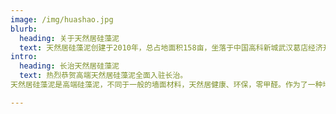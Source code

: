 ```yaml
---
image: /img/huashao.jpg
blurb:
  heading: 关于天然居硅藻泥
  text: 天然居硅藻泥创建于2010年，总占地面积158亩，坐落于中国高科新城武汉葛店经济开发区的现代科技研发生产基地； 引进国际先进生产设备，弘扬中华匠人精神，研发高品质硅藻产品系列，标准化高质量全套施工工艺流程； 完善的服务团队，深耕化的培训体系，终身化维护保养政策，全国24小时服务热线，精心打造中国民生品牌
intro:
  heading: 长治天然居硅藻泥
  text: 热烈恭贺高端天然居硅藻泥全面入驻长治。
天然居硅藻泥是高端硅藻泥，不同于一般的墙面材料，天然居健康、环保，零甲醛。作为了一种墙面装修材料，他不光拥有其他壁纸，涂料，漆的功能，还兼具了环保、时尚的特点，硅藻泥可以裱糊字画，彰显文艺气息，对孩子也是气质熏陶。更重要的是，普通的装修材料释放甲醛，而天然居竟然还可以吸收其他装修的甲醛，无时无刻不在保护家人的呼吸。家里难免会有甲醛，买了硅藻泥，与普通墙面比较不仅让您有面子，还相当于买了一台透明的甲醛清除机。而这一切，只需要花一分墙面装修钱，值了！天然居物超所值，装修就要选高端天然居硅藻泥。

---
```


